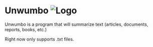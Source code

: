 # Unwumbo ![Logo](https://github.com/haseebT/Unwumbo/blob/master/logo.png)

Unwumbo is a program that will summarize text (articles, documents, reports, books, etc.)

Right now only supports .txt files.
